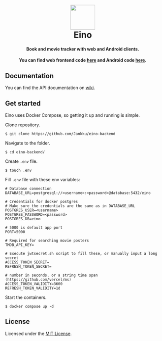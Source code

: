 <h1 align="center">
<br>
  <img src="https://user-images.githubusercontent.com/29043938/162579519-748732e4-51b3-42f4-b04b-a015520f80a8.png" style="width: 80px;" />
<br>
Eino
</h1>
<div align="center">
<h4>Book and movie tracker with web and Android clients.</h4>
<h4>You can find web frontend code <a href="https://github.com/jankku/eino-web/">here</a> and Android code <a href="https://github.com/jankku/eino-android/">here</a>.</h4>
</div>

## Documentation

You can find the API documentation on [wiki](https://github.com/Jankku/eino-backend/wiki).

## Get started

Eino uses Docker Compose, so getting it up and running is simple.

Clone repository.
```
$ git clone https://github.com/Jankku/eino-backend
```

Navigate to the folder.
```
$ cd eino-backend/
```

Create `.env` file.
```
$ touch .env
```

Fill `.env` file with these env variables:

```
# Database connection 
DATABASE_URL=postgresql://<username>:<password>@database:5432/eino

# Credentials for docker postgres
# Make sure the credentials are the same as in DATABASE_URL
POSTGRES_USER=<username>
POSTGRES_PASSWORD=<password>
POSTGRES_DB=eino

# 5000 is default app port
PORT=5000

# Required for searching movie posters
TMDB_API_KEY=

# Execute jwtsecret.sh script to fill these, or manually input a long secret
ACCESS_TOKEN_SECRET=
REFRESH_TOKEN_SECRET=

# number in seconds, or a string time span (https://github.com/vercel/ms)
ACCESS_TOKEN_VALIDITY=3600
REFRESH_TOKEN_VALIDITY=1d
```

Start the containers.
```
$ docker compose up -d
```

## License
Licensed under the [MIT License](https://github.com/Jankku/eino-backend/blob/master/LICENSE.md).